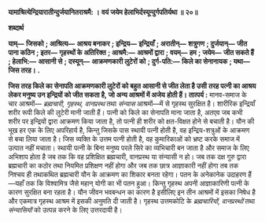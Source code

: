 **यामाश्रित्येन्द्रियारातीन्दुर्जयानितराश्रमै: ।** **वयं जयेम हेलाभिर्दस्यून्दुर्गपतिर्यथा ॥ २०॥** 

**शब्दार्थ** 

**याम्—** **जिसको** **; आश्रित्य—** **आश्रय बनाकर** **; इन्द्रिय—** **इन्द्रियाँ** **; अरातीन्—** **शत्रुगण** **; दुर्जयान्—** **जीत पाना कठिन** **; इतर—** **गृहस्थों के अतिरिक्त** **; आश्रमै:—** **आश्रमों द्वारा** **; वयम्—** **हम** **; जयेम—** **जीत सकते हैं** **; हेलाभि:—** **आसानी से** **; दस्यून्—** **आक्रमणकारी लुटेरों को** **; दुर्ग-पति:—** **किले का सेनानायक** **; यथा—** **जिस तरह।** **.** 

**जिस तरह किले का सेनापति आक्रमणकारी लुटेरों को बहुत आसानी से जीत लेता है उसी** **तरह पत्नी का आश्रय लेकर मनुष्य उन इन्द्रियों को जीत सकता है, जो अन्य आश्रमों में अजेय** **होती हैं।** **तात्पर्य :** मानव-समाज के चार आश्रमों— *ब्रह्मचारी, गृहस्थ, वानप्रस्थ* तथा *संन्यास* आश्रमों—में से गृहस्थ सुरक्षित है। शारीरिक इन्द्रियाँ शरीर रूपी किले की लुटेरी मानी जाती हैं। पत्नी को किले का सेनापति माना जाता है, अतएव जब कभी शरीर पर इन्द्रियों द्वारा आक्रमण किया जाता है, तो पत्नी ही शरीर को क्षत-विक्षत होने से बचाती है। यौन की भूख हर एक के लिए अपरिहार्य है, किन्तु जिसके पास स्थायी पत्नी होती है, वह इन्द्रिय-शत्रुओं के आक्रमण से बचा लिया जाता है। जिस व्यक्ति के उत्तम पत्नी होती है, वह कुमारिकाओं को भ्रष्ट करके समाज में उत्पात नहीं मचाता। स्थायी पत्नी के बिना मनुष्य परले सिरे का व्यभिचारी बन जाता है और समाज के लिए अभिशाप होता है जब तक कि वह प्रशिक्षित ब्रह्मचारी, वानप्रस्थ या संन्यासी न हो। जब तक दक्ष गुरु द्वारा ब्रह्मचारी का कठोर तथा नियमित प्रशिक्षण नहीं होगा और जब तक छात्र आज्ञाकारी नहीं होगा तब तक निश्चय ही तथाकथित ब्रह्मचारी यौन के आक्रमण का शिकार बनता रहेगा। पतन के अनेकानेक उदाहरण हैं—यहाँ तक कि विश्वामित्र जैसे महान् योगी का भी पतन हुआ। किन्तु गृहस्थ अपनी आज्ञाकारिणी पत्नी के कारण सुरक्षित बना रहता है। यौन जीवन भवबन्धन का कारण है इसीलिए इन तीन आश्रमों में इसका निषेध है और एकमात्र गृहस्थ आश्रम में इसकी अनुमति दी जाती है। गृहस्थ उत्तमकोटि के *ब्रह्मचारियों,* *वानप्रस्थों* तथा *संन्यासियों* को उत्पन्न करने के लिए उत्तरदायी है।  
